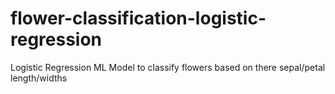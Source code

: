# flower-classification-logistic-regression
Logistic Regression ML Model to classify flowers based on there sepal/petal length/widths
